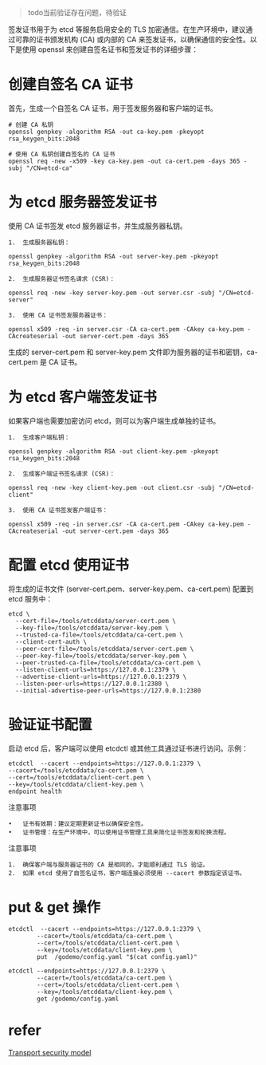 > todo当前验证存在问题，待验证

签发证书用于为 etcd 等服务启用安全的 TLS 加密通信。在生产环境中，建议通过可靠的证书颁发机构 (CA) 或内部的 CA 来签发证书，以确保通信的安全性。以下是使用 openssl 来创建自签名证书和签发证书的详细步骤：

# 创建自签名 CA 证书

首先，生成一个自签名 CA 证书，用于签发服务器和客户端的证书。

```
# 创建 CA 私钥
openssl genpkey -algorithm RSA -out ca-key.pem -pkeyopt rsa_keygen_bits:2048

# 使用 CA 私钥创建自签名的 CA 证书
openssl req -new -x509 -key ca-key.pem -out ca-cert.pem -days 365 -subj "/CN=etcd-ca"
```


# 为 etcd 服务器签发证书

使用 CA 证书签发 etcd 服务器证书，并生成服务器私钥。

	1.	生成服务器私钥：
```
openssl genpkey -algorithm RSA -out server-key.pem -pkeyopt rsa_keygen_bits:2048

```

	2.	生成服务器证书签名请求 (CSR)：

```
openssl req -new -key server-key.pem -out server.csr -subj "/CN=etcd-server"
```

	3.	使用 CA 证书签发服务器证书：

```
openssl x509 -req -in server.csr -CA ca-cert.pem -CAkey ca-key.pem -CAcreateserial -out server-cert.pem -days 365
```

生成的 server-cert.pem 和 server-key.pem 文件即为服务器的证书和密钥，ca-cert.pem 是 CA 证书。

# 为 etcd 客户端签发证书

如果客户端也需要加密访问 etcd，则可以为客户端生成单独的证书。

	1.	生成客户端私钥：
```
openssl genpkey -algorithm RSA -out client-key.pem -pkeyopt rsa_keygen_bits:2048
```

    2.	生成客户端证书签名请求 (CSR)：
```
openssl req -new -key client-key.pem -out client.csr -subj "/CN=etcd-client"  
```

    3.	使用 CA 证书签发客户端证书：
```
openssl x509 -req -in server.csr -CA ca-cert.pem -CAkey ca-key.pem -CAcreateserial -out server-cert.pem -days 365
```

# 配置 etcd 使用证书

将生成的证书文件 (server-cert.pem、server-key.pem、ca-cert.pem) 配置到 etcd 服务中：
```
etcd \
  --cert-file=/tools/etcddata/server-cert.pem \
  --key-file=/tools/etcddata/server-key.pem \
  --trusted-ca-file=/tools/etcddata/ca-cert.pem \
  --client-cert-auth \
  --peer-cert-file=/tools/etcddata/server-cert.pem \
  --peer-key-file=/tools/etcddata/server-key.pem \
  --peer-trusted-ca-file=/tools/etcddata/ca-cert.pem \
  --listen-client-urls=https://127.0.0.1:2379 \
  --advertise-client-urls=https://127.0.0.1:2379 \
  --listen-peer-urls=https://127.0.0.1:2380 \
  --initial-advertise-peer-urls=https://127.0.0.1:2380
```

# 验证证书配置

启动 etcd 后，客户端可以使用 etcdctl 或其他工具通过证书进行访问。示例：

```
etcdctl  --cacert --endpoints=https://127.0.0.1:2379 \
--cacert=/tools/etcddata/ca-cert.pem \
--cert=/tools/etcddata/client-cert.pem \
--key=/tools/etcddata/client-key.pem \
endpoint health
```

注意事项

	•	证书有效期：建议定期更新证书以确保安全性。
	•	证书管理：在生产环境中，可以使用证书管理工具来简化证书签发和轮换流程。
注意事项

	1.	确保客户端与服务器证书的 CA 是相同的，才能顺利通过 TLS 验证。
	2.	如果 etcd 使用了自签名证书，客户端连接必须使用 --cacert 参数指定该证书。

# put & get 操作
```
etcdctl  --cacert --endpoints=https://127.0.0.1:2379 \
        --cacert=/tools/etcddata/ca-cert.pem \
        --cert=/tools/etcddata/client-cert.pem \
        --key=/tools/etcddata/client-key.pem \
        put  /godemo/config.yaml "$(cat config.yaml)"  
```

```
etcdctl --endpoints=https://127.0.0.1:2379 \
        --cacert=/tools/etcddata/ca-cert.pem \
        --cert=/tools/etcddata/client-cert.pem \
        --key=/tools/etcddata/client-key.pem \
        get /godemo/config.yaml

```


# refer
[Transport security model](https://etcd.io/docs/v3.5/op-guide/security/)  